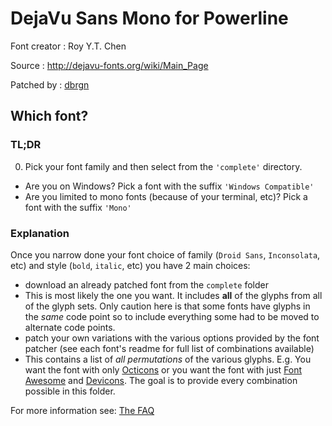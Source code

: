 DejaVu Sans Mono for Powerline
==============================

Font creator
:   Roy Y.T. Chen

Source
:   <http://dejavu-fonts.org/wiki/Main_Page>

Patched by
:   [dbrgn](https://github.com/dbrgn)



## Which font?

### TL;DR

0. Pick your font family and then select from the `'complete'` directory.
  * Are you on Windows? Pick a font with the suffix `'Windows Compatible'`
  * Are you limited to mono fonts (because of your terminal, etc)? Pick a font with the suffix `'Mono'`

### Explanation

Once you narrow done your font choice of family (`Droid Sans`, `Inconsolata`, etc) and style (`bold`, `italic`, etc) you have 2 main choices:
 * download an already patched font from the `complete` folder
  * This is most likely the one you want. It includes **all** of the glyphs from all of the glyph sets. Only caution here is that some fonts have glyphs in the _same_ code point so to include everything some had to be moved to alternate code points.
 * patch your own variations with the various options provided by the font patcher (see each font's readme for full list of combinations available)
  * This contains a list of _all permutations_ of the various glyphs. E.g. You want the font with only [Octicons][octicons] or you want the font with just [Font Awesome][font-awesome] and [Devicons][vorillaz-devicons]. The goal is to provide every combination possible in this folder.


For more information see: [The FAQ](https://github.com/ryanoasis/nerd-fonts/wiki/FAQ#which-font)


[vim-devicons]:https://github.com/ryanoasis/vim-devicons
[vorillaz-devicons]:http://vorillaz.github.io/devicons/
[font-awesome]:https://github.com/FortAwesome/Font-Awesome
[octicons]:https://github.com/github/octicons
[gabrielelana-pomicons]:https://github.com/gabrielelana/pomicons
[Seti-UI]:https://atom.io/themes/seti-ui
[ryanoasis-powerline-extra-symbols]:https://github.com/ryanoasis/powerline-extra-symbols
